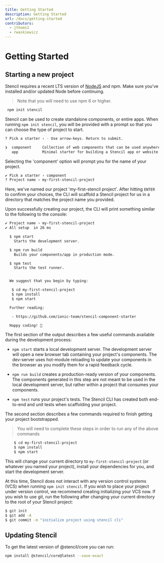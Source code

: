```yaml
---
title: Getting Started
description: Getting Started
url: /docs/getting-started
contributors:
  - jthoms1
  - rwaskiewicz
---
```


# Getting Started

## Starting a new project

Stencil requires a recent LTS version of [NodeJS](https://nodejs.org/) and npm. Make sure you've installed and/or 
updated Node before continuing.

> Note that you will need to use npm 6 or higher.

```bash
 npm init stencil
```

Stencil can be used to create standalone components, or entire apps. When running `npm init stencil`, you will be
provided with a prompt so that you can choose the type of project to start.

```bash
? Pick a starter › - Use arrow-keys. Return to submit.

❯  component     Collection of web components that can be used anywhere
   app           Minimal starter for building a Stencil app or website
```

Selecting the 'component' option will prompt you for the name of your project.

```bash
✔ Pick a starter › component
? Project name › my-first-stencil-project
```

Here, we've named our project 'my-first-stencil project'. After hitting `ENTER` to confirm your choices, the CLI will
scaffold a Stencil project for us in a directory that matches the project name you provided.

Upon successfully creating our project, the CLI will print something similar to the following to the console:
```bash
✔ Project name › my-first-stencil-project
✔ All setup  in 26 ms

  $ npm start
    Starts the development server.

  $ npm run build
    Builds your components/app in production mode.

  $ npm test
    Starts the test runner.


  We suggest that you begin by typing:

   $ cd my-first-stencil-project
   $ npm install
   $ npm start

  Further reading:

   - https://github.com/ionic-team/stencil-component-starter

  Happy coding! 🎈
```

The first section of the output describes a few useful commands available during the development process:

- `npm start` starts a local development server. The development server will open a new browser tab containing your 
project's components. The dev-server uses hot-module reloading to update your components in the browser as you modify
them for a rapid feedback cycle.

- `npm run build` creates a production-ready version of your components. The components generated in this step are not
meant to be used in the local development server, but rather within a project that consumes your components.

- `npm test` runs your project's tests. The Stencil CLI has created both end-to-end and unit tests when scaffolding your project.

The second section describes a few commands required to finish getting your project bootstrapped.

> You will need to complete these steps in order to run any of the above commands

```bash
    $ cd my-first-stencil-project
    $ npm install
    $ npm start
```

This will change your current directory to `my-first-stencil-project` (or whatever you named your project), install your
dependencies for you, and start the development server.

At this time, Stencil does not interact with any version control systems (VCS) when running `npm init stencil`. If you
wish to place your project under version control, we recommend creating initializing your VCS now. If you wish to use
git, run the following after changing your current directory to the root of your Stencil project:

```bash
$ git init
$ git add -A
$ git commit -m "initialize project using stencil cli" 
```

## Updating Stencil

To get the latest version of @stencil/core you can run:

```bash
npm install @stencil/core@latest --save-exact
```
